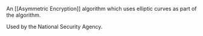 An [[Asymmetric Encryption]] algorithm which uses elliptic curves as part of the algorithm.

Used by the National Security Agency.
